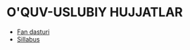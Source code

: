 # O'QUV-USLUBIY HUJJATLAR

* [Fan dasturi](http://tkti.uz/uploads/a8b2ce85b5\_1645008827.pdf)
* [Sillabus](https://docs.google.com/document/d/1IyOqvSyIyDxA6zchTaJ0JERVuqTUExfj/edit?usp=sharing\&ouid=101914685129774469963\&rtpof=true\&sd=true)
